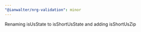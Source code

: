 ```yaml
---
"@ianwalter/nrg-validation": minor
---
```


Renaming isUsState to isShortUsState and adding isShortUsZip
